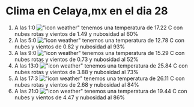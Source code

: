 # Clima en Celaya,mx en el dia 28

1. A las 1:0 !["icon weather"](http://openweathermap.org/img/w/04n.png) tenemos una temperatura de 17.22 C con nubes rotas y  vientos de 1.49 y nubosidad al 60%
1. A las 5:0 !["icon weather"](http://openweathermap.org/img/w/04n.png) tenemos una temperatura de 12.78 C con nubes y  vientos de 0.82 y nubosidad al 93%
1. A las 9:0 !["icon weather"](http://openweathermap.org/img/w/04d.png) tenemos una temperatura de 15.29 C con nubes rotas y  vientos de 0.73 y nubosidad al 52%
1. A las 13:0 !["icon weather"](http://openweathermap.org/img/w/04d.png) tenemos una temperatura de 25.84 C con nubes rotas y  vientos de 3.88 y nubosidad al 73%
1. A las 17:3 !["icon weather"](http://openweathermap.org/img/w/04d.png) tenemos una temperatura de 26.11 C con nubes rotas y  vientos de 2.68 y nubosidad al 84%
1. A las 21:0 !["icon weather"](http://openweathermap.org/img/w/04n.png) tenemos una temperatura de 19.44 C con nubes y  vientos de 4.47 y nubosidad al 86%
